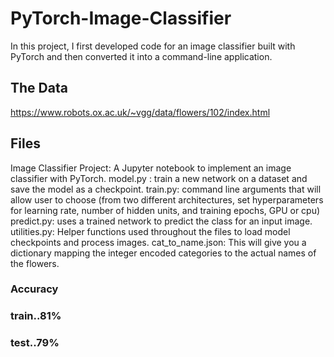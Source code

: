 # PyTorch-Image-Classifier
In this project, I first developed code for an image classifier built with PyTorch and then converted it into a command-line application.

## The Data
https://www.robots.ox.ac.uk/~vgg/data/flowers/102/index.html

## Files
 Image Classifier Project: 
           A Jupyter notebook to implement an image classifier with PyTorch.
 model.py : 
           train a new network on a dataset and save the model as a checkpoint.
 train.py: 
           command line arguments that will allow user to choose (from two different architectures, set hyperparameters for learning rate, number of hidden units, and training epochs, GPU or cpu)
 predict.py: 
           uses a trained network to predict the class for an input image.
 utilities.py: 
           Helper functions used throughout the files to load model checkpoints and process images.
cat_to_name.json: 
           This will give you a dictionary mapping the integer encoded categories to the actual names of the flowers.


### Accuracy

### train..81% 
### test..79% 

